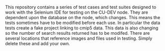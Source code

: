 This repository contains a series of test cases and test suites designed to work with the Selenium IDE for testing on the CU-DEV node. 
They are dependent upon the database on the node, which changes. This means the tests sometimes have to be modified before each use. In particular the data tests create a fake project linking to cmip5 data. This data is also changing so the number of search results returned has to be modifed. There are several locations that reference images and files used in testing. Simply delete these and add your own. 
